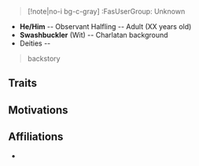 > [!note|no-i bg-c-gray] :FasUserGroup: Unknown

- **He/Him** -- Observant Halfling -- Adult (XX years old)
- **Swashbuckler** (Wit) -- Charlatan background
- Deities -- 

>backstory

## Traits


## Motivations


## Affiliations
- 